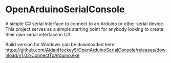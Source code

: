 # OpenArduinoSerialConsole
A simple C# serial interface to connect to an Arduino or other serial device.
This project serves as a simple starting point for anybody looking to create their
own serial interface in C#.

Build version for Windows can be downloaded here:
https://github.com/AidanHockey5/OpenArduinoSerialConsole/releases/download/v1.02/ConnectToArduino.exe
